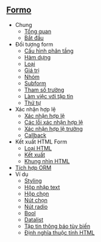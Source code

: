 ## [Formo]()
 - Chung
	 - [Tổng quan](formo.overview)
	 - [Bắt đầu](formo.getting-started)
 - Đối tượng form
 	 - [Cấu hình phân tầng](formo.cascading_config)
	 - [Hàm dựng](formo.constructs)
	 - [Loại](formo.types)
	 - [Giá trị](formo.values)
	 - [Nhóm](formo.groups)
	 - [Subform](formo.subforms)
	 - [Tham số trường](formo.parameters)
	 - [Làm việc với tập tin](formo.files)
	 - [Thứ tự](formo.ordering)
 - Xác nhận hợp lệ
	 - [Xác nhận hợp lệ](formo.validation)
	 - [Các lỗi xác nhận hợp lệ](formo.errors)
	 - [Xác nhận hợp lệ trường](formo.validation-field)
	 - [Callback](formo.callbacks)
 - Kết xuất HTML Form
	 - [Loại HTML](formo.html_kind)
	 - [Kết xuất](formo.rendering)
	 - [Khung nhìn HTML](formo.html-views)
 - [Tích hợp ORM](formo.orm)
 - Ví dụ
 	- [Styling](formo.ex.styling)
 	- [Hộp nhập text](formo.ex.input)
 	- [Hộp chọn](formo.ex.select)
 	- [Nút chọn](formo.ex.checkboxes)
 	- [Nút radio](formo.ex.radios)
 	- [Bool](formo.ex.bool)
 	- [Datalist](formo.ex.datalist)
 	- [Tập tin thông báo tùy biến](formo.ex.custom-message-file)
 	- [Định nghĩa thuộc tính HTML](formo.ex.html-attributes)